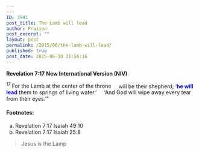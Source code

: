 ```yaml
---
---
ID: 3941
post_title: The Lamb will lead
author: Praison
post_excerpt: ""
layout: post
permalink: /2015/06/the-lamb-will-lead/
published: true
post_date: 2015-06-30 21:56:16
---
```

<strong>Revelation 7:17</strong>
<strong> New International Version (NIV)</strong>
<div class="poetry top-05">
<p class="line"><span id="en-NIV-30828" class="text Rev-7-17"><sup class="versenum">17 </sup>For the Lamb at the center of the throne</span>
<span class="indent-1"><span class="indent-1-breaks">    </span><span class="text Rev-7-17">will be their shepherd;</span></span>
<span class="text Rev-7-17">‘<span style="color: #0000ff;"><strong>he will lead</strong></span> them to springs of living water.’</span>
<span class="indent-1"><span class="indent-1-breaks">    </span><span class="text Rev-7-17">‘And God will wipe away every tear from their eyes.’”</span></span></p>

</div>
<div class="footnotes">
<h4>Footnotes:</h4>
<ol type="a">
	<li id="fen-NIV-30828a">Revelation 7:17 <span class="footnote-text">Isaiah 49:10</span></li>
	<li id="fen-NIV-30828b">Revelation 7:17 <span class="footnote-text">Isaiah 25:8</span></li>
</ol>
<blockquote>Jesus is the Lamp</blockquote>
</div>